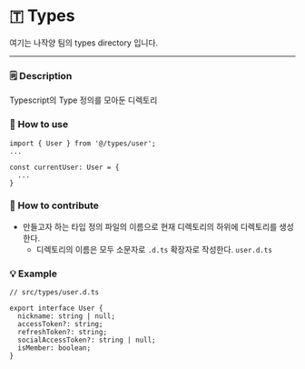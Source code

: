 # 🇹 Types
여기는 나작양 팀의 types directory 입니다.

---

### 🗒️ Description

Typescript의 Type 정의를 모아둔 디렉토리

### 🔎 How to use

```tsx
import { User } from '@/types/user';
...

const currentUser: User = {
  ...
}
```

### 🌱 How to contribute

- 만들고자 하는 타입 정의 파일의 이름으로 현재 디렉토리의 하위에 디렉토리를 생성한다.
    - 디렉토리의 이름은 모두 소문자로 `.d.ts` 확장자로 작성한다. `user.d.ts`

### 💡 Example

```tsx
// src/types/user.d.ts

export interface User {
  nickname: string | null;
  accessToken?: string;
  refreshToken?: string;
  socialAccessToken?: string | null;
  isMember: boolean;
}
```
